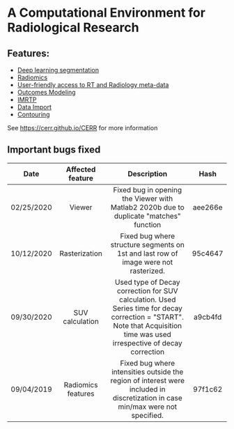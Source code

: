 # A Computational Environment for Radiological Research

## Features:

* [Deep learning segmentation](https://github.com/cerr/CERR/wiki/Auto-Segmentation-models)
* [Radiomics](https://github.com/cerr/CERR/wiki/Radiomics)
* [User-friendly access to RT and Radiology meta-data](https://github.com/cerr/CERR/wiki/Data-Structure-(The-planC-object))
* [Outcomes Modeling](https://github.com/cerr/CERR/wiki/Radiotherapy-Outcomes-Explorer-(ROE))
* [IMRTP](https://github.com/cerr/CERR/wiki/IMRT-optimization-interfacing-with-an-external-solver)
* [Data Import](https://github.com/cerr/CERR/wiki/Importing-to-CERR)
* [Contouring](https://github.com/cerr/CERR/wiki/Contouring-tools)

See https://cerr.github.io/CERR for more information

## Important bugs fixed
Date | Affected feature | Description | Hash
:---: | :---: | :---: | :---:
02/25/2020 | Viewer | Fixed bug in opening the Viewer with Matlab2 2020b due to duplicate "matches" function | aee266e
10/12/2020 | Rasterization | Fixed bug where structure segments on 1st and last row of image were not rasterized. | 95c4647
09/30/2020 | SUV calculation | Used type of Decay correction for SUV calculation. Used Series time for decay correction = "START". Note that Acquisition time was used irrespective of decay correction  | a9cb4fd
09/04/2019 | Radiomics features| Fixed bug where intensities outside the region of interest were included in discretization in case min/max were not specified. | 97f1c62
